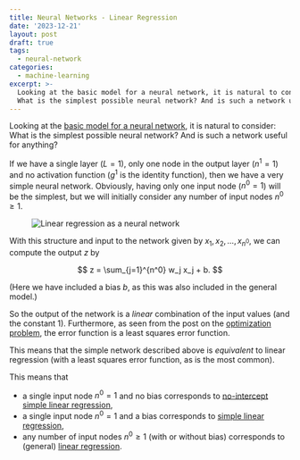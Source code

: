 ```yaml
---
title: Neural Networks - Linear Regression
date: '2023-12-21'
layout: post
draft: true
tags:
  - neural-network
categories:
  - machine-learning
excerpt: >-
  Looking at the basic model for a neural network, it is natural to consider:
  What is the simplest possible neural network? And is such a network useful for anything?
---
```

Looking at the [basic model for a neural network](/blog/2023/01/neural-networks-02-the-model),
it is natural to consider: What is the simplest possible neural network?
And is such a network useful for anything?

If we have a single layer ($L=1$), only one node in the output layer ($n^1=1$)
and no activation function ($g^1$ is the identity function), then we have
a very simple neural network.
Obviously, having only one input node ($n^0=1$) will be the simplest,
but we will initially consider any number of input nodes $n^0 \geq 1$.

<figure>
  <img src="/media/nn/neural-network-linreg.svg" class="img-responsive" alt="Linear regression as a neural network">
</figure>

With this structure and input to the network given by $x_1, x_2, \ldots, x_{n^0},$
we can compute the output $z$ by

$$
z = \sum_{j=1}^{n^0} w_j x_j + b.
$$

(Here we have included a bias $b$, as this was also included in the general model.)

So the output of the network is a *linear* combination of the input values (and the constant $1$).
Furthermore, as seen from the post on the
[optimization problem](/blog/2023/01/neural-networks-04-the-optimization-problem/),
the error function is a least squares error function.

This means that the simple network described above is *equivalent* to
linear regression (with a least squares error function, as is the most common).

This means that
- a single input node $n^0=1$ and no bias corresponds to [no-intercept simple linear regression](/blog/2023/12/no-intercept-simple-linear-regression/),
- a single input node $n^0=1$ and a bias corresponds to [simple linear regression](/blog/2023/12/simple-linear-regression/),
- any number of input nodes $n^0 \geq 1$ (with or without bias) corresponds to (general) [linear regression](/blog/2023/05/linear-regression-basics/).
